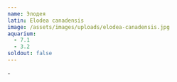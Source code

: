 ```yaml
---
name: Элодея
latin: Elodea canadensis
image: /assets/images/uploads/elodea-canadensis.jpg
aquarium:
  - 7.1
  - 3.2
soldout: false
---
```

\-
